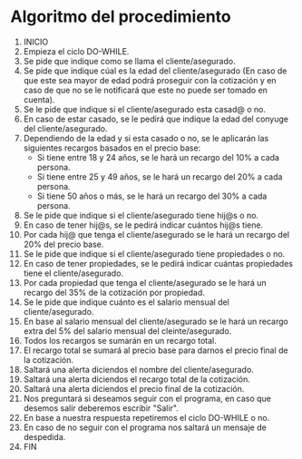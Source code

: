 # Algoritmo del procedimiento

1. INICIO
2. Empieza el ciclo DO-WHILE.
3. Se pide que indique como se llama el cliente/asegurado.
4. Se pide que indique cúal es la edad del cliente/asegurado (En caso de que este sea mayor de edad podrá proseguir con la cotización y en caso de que no se le notificará que este no puede ser tomado en cuenta).
5. Se le pide que indique si el cliente/asegurado esta casad@ o no.
6. En caso de estar casado, se le pedirá que indique la edad del conyuge del cliente/asegurado.
7. Dependiendo de la edad y si esta casado o no, se le aplicarán las siguientes recargos basados en el precio base:
    - Si tiene entre 18 y 24 años, se le hará un recargo del 10% a cada persona.
    - Si tiene entre 25 y 49 años, se le hará un recargo del 20% a cada persona.
    - Si tiene 50 años o más, se le hará un recargo del 30% a cada persona.
8. Se le pide que indique si el cliente/asegurado tiene hij@s o no.
9. En caso de tener hij@s, se le pedirá indicar cuántos hij@s tiene.
10. Por cada hij@ que tenga el cliente/asegurado se le hará un recargo del 20% del precio base.
11. Se le pide que indique si el cliente/asegurado tiene propiedades o no.
12. En caso de tener propiedades, se le pedirá indicar cuántas propiedades tiene el cliente/asegurado.
13. Por cada propiedad que tenga el cliente/asegurado se le hará un recargo del 35% de la cotización por propiedad.
14. Se le pide que indique cuánto es el salario mensual del cliente/asegurado.
15. En base al salario mensual del cliente/asegurado se le hará un recargo extra del 5% del salario mensual del cleinte/asegurado.
16. Todos los recargos se sumarán en un recargo total.
17. El recargo total se sumará al precio base para darnos el precio final de la cotización.
18. Saltará una alerta diciendos el nombre del cliente/asegurado.
19. Saltará una alerta diciendos el recargo total de la cotización.
20. Saltará una alerta diciendos el precio final de la cotización.
21. Nos preguntará si deseamos seguir con el programa, en caso que desemos salir deberemos escribir "Salir".
22. En base a nuestra respuesta repetiremos el ciclo DO-WHILE o no.
23. En caso de no seguir con el programa nos saltará un mensaje de despedida.
24. FIN
